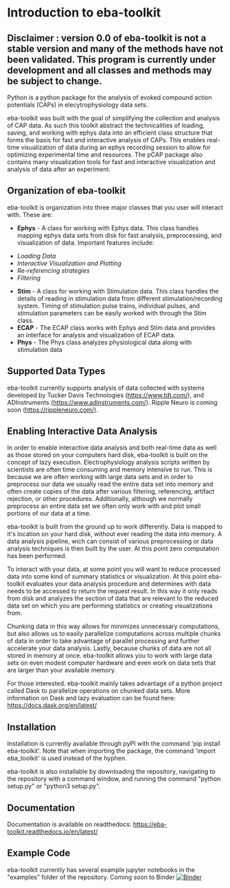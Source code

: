 
# Introduction to eba-toolkit

## Disclaimer : version 0.0 of eba-toolkit is not a stable version and many of the methods have not been validated. This program is currently under development and all classes and methods may be subject to change.

Python is a python package for the analysis of evoked compound action potentials (CAPs) in elecytrophysiology data sets.

eba-toolkit was built with the goal of simplifying the collection and analysis of CAP data. As such this toolkit abstract the technicalities of loading, saving, and working with ephys data into an efficient class structure that forms the basis for fast and interactive analysis of CAPs. This enables real-time visualization of data during an ephys recording session to allow for optimizing experimental time and resources. The pCAP package also contains many visualization tools for fast and interactive visualization and analysis of data after an experiment.


## Organization of eba-toolkit

eba-toolkit is organization into three major classes that you user will interact with. These are:
* __Ephys__ - A class for working with Ephys data. This class handles mapping ephys data sets from disk for fast analysis, preprocessing, and visualization of data. Important features include:
 - _Loading Data_
 - _Interactive Visualization and Plotting_
 - _Re-referencing strategies_
 - _Filtering_
* __Stim__ - A class for working with Stimulation data. This class handles the details of reading in stimulation data from different stimulation/recording system. Timing of stimulation pulse trains, individual pulses, and stimulation parameters can be easily worked with through the Stim class.
* __ECAP__ - The ECAP class works with Ephys and Stim data and provides an interface for analysis and visualization of ECAP data. 
* __Phys__ - The Phys class analyzes physiological data along with stimulation data

## Supported Data Types

eba-toolkit currently supports analysis of data collected with systems developed by Tucker Davis Technologies (https://www.tdt.com/), and ADInstruments (https://www.adinstruments.com/). Ripple Neuro is coming soon (https://rippleneuro.com/).


## Enabling Interactive Data Analysis

In order to enable interactive data analysis and both real-time data as well as those stored on your computers hard disk, eba-toolkit is built on the concept of lazy execution. Electrophysiology analysis scripts written by scientists are often time consuming and memory intensive to run. This is because we are often working with large data sets and in order to preprocess our data we usually read the entire data set into memory and often create copies of the data after various filtering, referencing, artifact rejection, or other procedures. Additionally, although we normally preprocess an entire data set we often only work with and plot small portions of our data at a time. 

eba-toolkit is built from the ground up to work differently. Data is mapped to it's location on your hard disk, without ever reading the data into memory. A data analysis pipeline, wich can consist of various preprocessing or data analysis techniques is then built by the user. At this point zero computation has been performed. 

To interact with your data, at some point you will want to reduce processed data into some kind of summary statistics or visualization. At this point eba-toolkit evaluates your data analysis procedure and determines with data needs to be accessed to return the request result. In this way it only reads from disk and analyzes the section of data that are relevant to the reduced data set on which you are performing statistics or creating visualizations from.

Chunking data in this way allows for minimizes unnecessary computations, but also allows us to easily parallelize computations across multiple chunks of data in order to take advantage of parallel processing and further accelerate your data analysis. Lastly, because chunks of data are not all stored in memory at once. eba-toolkit allows you to work with large data sets on even modest computer hardware and even work on data sets that are larger than your available memory. 

For those interested. eba-toolkit mainly takes advantage of a python project called Dask to parallelize operations on chunked data sets. More information on Dask and lazy evaluation can be found here: https://docs.dask.org/en/latest/

## Installation

Installation is currently available through pyPI with the command 'pip install eba-toolkit'. Note that when importing the package, the command 'import eba_toolkit' is used instead of the hyphen.

eba-toolkit is also installable by downloading the repository, navigating to the repository with a command window, and running the command "python setup.py" or "python3 setup.py".

## Documentation

Documentation is available on readthedocs:
https://eba-toolkit.readthedocs.io/en/latest/

## Example Code
eba-toolkit currently has several example jupyter notebooks in the "examples" folder of the repository. Coming soon to Binder [![Binder](https://mybinder.org/badge_logo.svg)](https://mybinder.org/v2/gh/ludwig-lab/eba-toolkit/new_dependencies)
